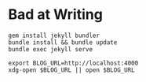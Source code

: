 # Bad at Writing

```shell
gem install jekyll bundler
bundle install && bundle update
bundle exec jekyll serve
```

```shell
export BLOG_URL=http://localhost:4000
xdg-open $BLOG_URL || open $BLOG_URL
```
